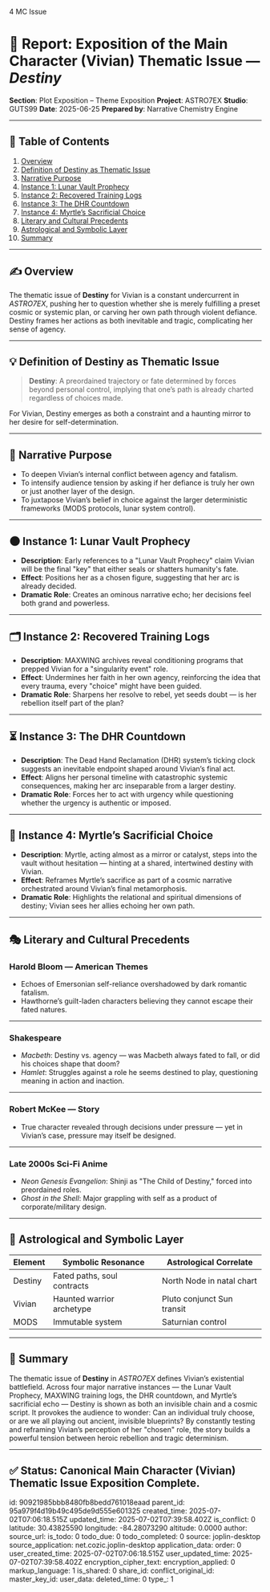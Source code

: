 4 MC Issue

# 📘 Report: Exposition of the Main Character (Vivian) Thematic Issue — *Destiny*

**Section**: Plot Exposition – Theme Exposition
**Project**: ASTRO7EX
**Studio**: GUTS99
**Date**: 2025-06-25
**Prepared by**: Narrative Chemistry Engine

---

## 📓 Table of Contents

1. [Overview](#overview)
2. [Definition of Destiny as Thematic Issue](#definition-of-destiny-as-thematic-issue)
3. [Narrative Purpose](#narrative-purpose)
4. [Instance 1: Lunar Vault Prophecy](#instance-1-lunar-vault-prophecy)
5. [Instance 2: Recovered Training Logs](#instance-2-recovered-training-logs)
6. [Instance 3: The DHR Countdown](#instance-3-the-dhr-countdown)
7. [Instance 4: Myrtle’s Sacrificial Choice](#instance-4-myrtles-sacrificial-choice)
8. [Literary and Cultural Precedents](#literary-and-cultural-precedents)
9. [Astrological and Symbolic Layer](#astrological-and-symbolic-layer)
10. [Summary](#summary)

---

## ✍️ Overview

The thematic issue of **Destiny** for Vivian is a constant undercurrent in *ASTRO7EX*, pushing her to question whether she is merely fulfilling a preset cosmic or systemic plan, or carving her own path through violent defiance. Destiny frames her actions as both inevitable and tragic, complicating her sense of agency.

---

## 💡 Definition of Destiny as Thematic Issue

> **Destiny**: A preordained trajectory or fate determined by forces beyond personal control, implying that one’s path is already charted regardless of choices made.

For Vivian, Destiny emerges as both a constraint and a haunting mirror to her desire for self-determination.

---

## 🎯 Narrative Purpose

* To deepen Vivian’s internal conflict between agency and fatalism.
* To intensify audience tension by asking if her defiance is truly her own or just another layer of the design.
* To juxtapose Vivian’s belief in choice against the larger deterministic frameworks (MODS protocols, lunar system control).

---

## 🌑 Instance 1: Lunar Vault Prophecy

* **Description**: Early references to a "Lunar Vault Prophecy" claim Vivian will be the final "key" that either seals or shatters humanity's fate.
* **Effect**: Positions her as a chosen figure, suggesting that her arc is already decided.
* **Dramatic Role**: Creates an ominous narrative echo; her decisions feel both grand and powerless.

---

## 🗂 Instance 2: Recovered Training Logs

* **Description**: MAXWING archives reveal conditioning programs that prepped Vivian for a "singularity event" role.
* **Effect**: Undermines her faith in her own agency, reinforcing the idea that every trauma, every "choice" might have been guided.
* **Dramatic Role**: Sharpens her resolve to rebel, yet seeds doubt — is her rebellion itself part of the plan?

---

## ⏳ Instance 3: The DHR Countdown

* **Description**: The Dead Hand Reclamation (DHR) system’s ticking clock suggests an inevitable endpoint shaped around Vivian’s final act.
* **Effect**: Aligns her personal timeline with catastrophic systemic consequences, making her arc inseparable from a larger destiny.
* **Dramatic Role**: Forces her to act with urgency while questioning whether the urgency is authentic or imposed.

---

## 🧬 Instance 4: Myrtle’s Sacrificial Choice

* **Description**: Myrtle, acting almost as a mirror or catalyst, steps into the vault without hesitation — hinting at a shared, intertwined destiny with Vivian.
* **Effect**: Reframes Myrtle’s sacrifice as part of a cosmic narrative orchestrated around Vivian’s final metamorphosis.
* **Dramatic Role**: Highlights the relational and spiritual dimensions of destiny; Vivian sees her allies echoing her own path.

---

## 🎭 Literary and Cultural Precedents

### **Harold Bloom — American Themes**

* Echoes of Emersonian self-reliance overshadowed by dark romantic fatalism.
* Hawthorne’s guilt-laden characters believing they cannot escape their fated natures.

---

### **Shakespeare**

* *Macbeth*: Destiny vs. agency — was Macbeth always fated to fall, or did his choices shape that doom?
* *Hamlet*: Struggles against a role he seems destined to play, questioning meaning in action and inaction.

---

### **Robert McKee — Story**

* True character revealed through decisions under pressure — yet in Vivian’s case, pressure may itself be designed.

---

### **Late 2000s Sci-Fi Anime**

* *Neon Genesis Evangelion*: Shinji as "The Child of Destiny," forced into preordained roles.
* *Ghost in the Shell*: Major grappling with self as a product of corporate/military design.

---

## 🌌 Astrological and Symbolic Layer

| Element | Symbolic Resonance          | Astrological Correlate     |
| ------- | --------------------------- | -------------------------- |
| Destiny | Fated paths, soul contracts | North Node in natal chart  |
| Vivian  | Haunted warrior archetype   | Pluto conjunct Sun transit |
| MODS    | Immutable system            | Saturnian control          |

---

## 🎯 Summary

The thematic issue of **Destiny** in *ASTRO7EX* defines Vivian’s existential battlefield. Across four major narrative instances — the Lunar Vault Prophecy, MAXWING training logs, the DHR countdown, and Myrtle’s sacrificial echo — Destiny is shown as both an invisible chain and a cosmic script. It provokes the audience to wonder: Can an individual truly choose, or are we all playing out ancient, invisible blueprints? By constantly testing and reframing Vivian’s perception of her "chosen" role, the story builds a powerful tension between heroic rebellion and tragic determinism.

---

## ✅ Status: Canonical Main Character (Vivian) Thematic Issue Exposition Complete.


id: 90921985bbb8480fb8bedd761018eaad
parent_id: 95a979f4d19b49c495de9d555e601325
created_time: 2025-07-02T07:06:18.515Z
updated_time: 2025-07-02T07:39:58.402Z
is_conflict: 0
latitude: 30.43825590
longitude: -84.28073290
altitude: 0.0000
author: 
source_url: 
is_todo: 0
todo_due: 0
todo_completed: 0
source: joplin-desktop
source_application: net.cozic.joplin-desktop
application_data: 
order: 0
user_created_time: 2025-07-02T07:06:18.515Z
user_updated_time: 2025-07-02T07:39:58.402Z
encryption_cipher_text: 
encryption_applied: 0
markup_language: 1
is_shared: 0
share_id: 
conflict_original_id: 
master_key_id: 
user_data: 
deleted_time: 0
type_: 1